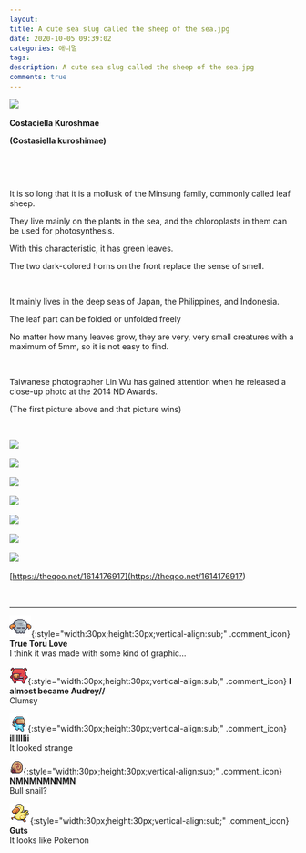```yaml
---
layout: 
title: A cute sea slug called the sheep of the sea.jpg
date: 2020-10-05 09:39:02
categories: 애니멀
tags: 
description: A cute sea slug called the sheep of the sea.jpg
comments: true
---
```


![](https://blog.kakaocdn.net/dn/bsjOmP/btqJ6cQlMf7/eAjsxjYdYiIroAwoAc1VRk/img.jpg)

**Costaciella Kuroshmae**

**(Costasiella kuroshimae)**

​

​

It is so long that it is a mollusk of the Minsung family, commonly called leaf sheep.

They live mainly on the plants in the sea, and the chloroplasts in them can be used for photosynthesis.

With this characteristic, it has green leaves.

The two dark-colored horns on the front replace the sense of smell.

​

It mainly lives in the deep seas of Japan, the Philippines, and Indonesia.

The leaf part can be folded or unfolded freely

No matter how many leaves grow, they are very, very small creatures with a maximum of 5mm, so it is not easy to find.

​

Taiwanese photographer Lin Wu has gained attention when he released a close-up photo at the 2014 ND Awards.

(The first picture above and that picture wins)

​

![](https://blog.kakaocdn.net/dn/obxXx/btqJ0oqE4y5/XqqYF9yUaKKo1tjmCwkcN1/img.jpg)

![](https://blog.kakaocdn.net/dn/OxCum/btqJ1LMJjgi/ch1Qu4AJEbzcMQOLRwbwsk/img.jpg)

![](https://blog.kakaocdn.net/dn/byBzd2/btqKdFjEiBQ/Izrnp8So88v3oKzKvmAj7k/img.jpg)

![](https://blog.kakaocdn.net/dn/rxtIV/btqJ3iDzAuJ/gUa0wlqmkVQlVpTlkYtRk1/img.jpg)

![](https://blog.kakaocdn.net/dn/clHxAu/btqJ8eAlThX/fmUr4p5KbCuRuVK399xKH1/img.jpg)

![](https://blog.kakaocdn.net/dn/b61lrj/btqKbWzasw3/sEv4wxjutVmCw8j6O7UM6K/img.gif)

![](https://blog.kakaocdn.net/dn/cxmleF/btqJ92flPzT/lafpgRAopW6wEV724PrNjK/img.gif)

[https://theqoo.net/1614176917](<https://theqoo.net/1614176917>)

​

* * *

![comment](/assets/character/skull.png){:style="width:30px;height:30px;vertical-align:sub;" .comment_icon} **True Toru Love**  
I think it was made with some kind of graphic...   
  
![comment](/assets/character/pig.png){:style="width:30px;height:30px;vertical-align:sub;" .comment_icon} **I almost became Audrey//**  
Clumsy   
  
![comment](/assets/character/goggle.png){:style="width:30px;height:30px;vertical-align:sub;" .comment_icon} **illIllIii**  
It looked strange   
  
![comment](/assets/character/snail.png){:style="width:30px;height:30px;vertical-align:sub;" .comment_icon} **NMNMNMNNMN**  
Bull snail?   
  
![comment](/assets/character/duck.png){:style="width:30px;height:30px;vertical-align:sub;" .comment_icon} **Guts**  
It looks like Pokemon   
  

